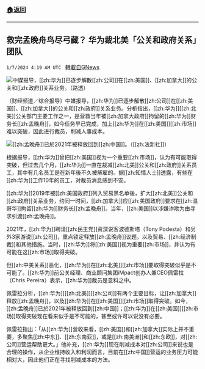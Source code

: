 ###  [:house:返回](README.md)
---


## 救完孟晚舟鸟尽弓藏？ 华为裁北美「公关和政府关系」团队
`1/7/2024 4:19 AM UTC ` [轉載自GNews](https://gnews.org/articles/2193206)

![](https://img.ltn.com.tw/Upload/business/page/800/2024/01/07/php8RpXmf.jpg "")中媒报导，[[zh:华为]]已逐步解散[[zh:公司]]在[[zh:美国]]、[[zh:加拿大]]的公关和[[zh:政府]]关系业务。（路透）

〔财经频道／综合报导〕中媒报导，[[zh:华为]]已逐步解散[[zh:公司]]在[[zh:美国]]、[[zh:加拿大]]的公关和[[zh:政府]]关系业务。分析指出，[[zh:华为]][[zh:北美]]公关部门主要工作之一，是营救当年被[[zh:加拿大政府]]拘留的[[zh:华为]]财务长[[zh:孟晚舟]]，如今任务早已完成，加上[[zh:华为]]在[[zh:美国]][[zh:市场]]难以突破，因此进行裁员，削减人事成本。

![](https://img.ltn.com.tw/Upload/business/page/800/2024/01/07/phpbhE4Ru.jpg "")[[zh:孟晚舟]]已於2021年被释放回到[[zh:中国]]。（[[zh:法新社]]）

根据报导，[[zh:华为]]曾把[[zh:美国]]视为一个重要[[zh:市场]]，认为有可能取得突破，但过去几个月，[[zh:华为]]一直在裁减[[zh:北美]]公关和[[zh:政府]]关系员工，其中有几名员工是在新年後不久被解雇的。据[[zh:知情人士]]透露，有些在[[zh:华为]]工作10年的员工，对裁员消息感到不安。

[[zh:华为]]2019年被[[zh:美国政府]]列入贸易黑名单後，扩大[[zh:北美]]公关和[[zh:政府]]关系业务，约同一时间，[[zh:加拿大]]应[[zh:美国政府]]要求在[[zh:温哥华]]拘留[[zh:华为]]财务长[[zh:孟晚舟]]。当年，[[zh:美国]]以涉嫌诈欺为由寻求引渡[[zh:孟晚舟]]。

2021年，[[zh:华为]]聘请[[zh:民主党]]资深说客波德斯塔（Tony Podesta）和另外3家游说[[zh:公司]]，重点锁定释放[[zh:孟晚舟]]议题，以及贸易、[[zh:经济制裁]]和其他措施。当时，[[zh:华为]]将[[zh:美国]]视为重要[[zh:市场]]，并认为有可能在这[[zh:市场]]取得突破。

但[[zh:中美关系]]恶化，[[zh:华为]]在[[zh:北美]][[zh:市场]]要取得突破似乎是不可能了。[[zh:华为]]前公关经理、商业顾问集团iMpact创办人兼CEO佩雷拉（Chris Pereira）表示，[[zh:华为]]裁员是意料之中。

佩雷拉分析，[[zh:华为]][[zh:北美]][[zh:公司]]有两个主要目标，让[[zh:加拿大]]释放[[zh:孟晚舟]]，以及[[zh:华为]]在[[zh:美国]][[zh:市场]]取得突破。如今，[[zh:孟晚舟]]已於2021年被释放回到[[zh:中国]]；[[zh:华为]]在[[zh:美国]][[zh:市场]]取得突破现在看来似乎是不可能的，甚至或许可以说没有必要。

佩雷拉指出：「从[[zh:华为]]营收来看，[[zh:美国]]和[[zh:加拿大]]实际上并不重要，多聚焦[[zh:中东]]、[[zh:东南亚]]，或是[[zh:南美洲]]和[[zh:东欧]]，对[[zh:公司]]营运帮助更大。」他补充，[[zh:华为]]现在削减成本对[[zh:公司]]来说也是合理的操作，从企业维持收入和利润而言，目前在[[zh:中国]]营运的业务压力可能相对大，因此他们正在寻找削减成本的方法。
